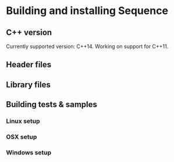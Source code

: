 # Building and installing Sequence

## C++ version

Currently supported version: C++14. Working on support for C++11.

## Header files

## Library files

## Building tests & samples

### Linux setup

### OSX setup

### Windows setup
